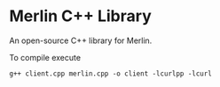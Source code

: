 # Merlin C++ Library
An open-source C++ library for Merlin.

To compile execute
```
g++ client.cpp merlin.cpp -o client -lcurlpp -lcurl
```
